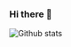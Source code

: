 ### Hi there 👋
![Github stats](https://github-readme-stats.vercel.app/api?username=rezimaulana&theme=highcontrast&show_icons=true&count_private=true)
<!--
**rezimaulana/rezimaulana** is a ✨ _special_ ✨ repository because its `README.md` (this file) appears on your GitHub profile.

Here are some ideas to get you started:

- 🔭 I’m currently working on ...
- 🌱 I’m currently learning ...
- 👯 I’m looking to collaborate on ...
- 🤔 I’m looking for help with ...
- 💬 Ask me about ...
- 📫 How to reach me: ...
- 😄 Pronouns: ...
- ⚡ Fun fact: ...
-->
